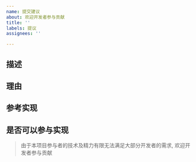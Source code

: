 ```yaml
---
name: 提交建议
about: 欢迎开发者参与贡献
title: ''
labels: 提议
assignees: ''

---
```


## 描述

## 理由

## 参考实现

## 是否可以参与实现
> 由于本项目参与者的技术及精力有限无法满足大部分开发者的需求, 欢迎开发者参与贡献
